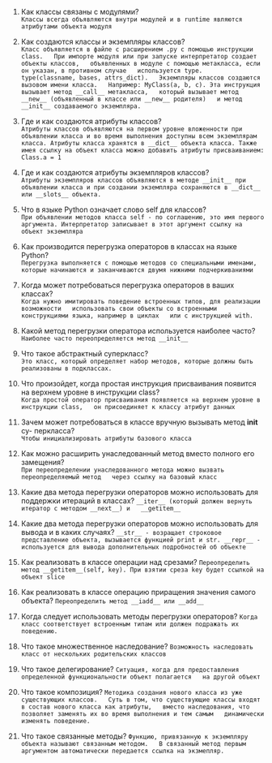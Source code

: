 1. Как классы связаны с модулями?  
`Классы всегда объявляются внутри модулей и в runtime являются атрибутами объекта модуля`  

2. Как создаются классы и экземпляры классов?  
`Класс объявляется в файле с расширением .py с помощью инструкции class.  
При импорте модуля или при запуске интерпретатор создает объекты классов,  
объявленных в модуле с помощью метакласса, если он указан, в противном случае  
используется type.  
type(classname, bases, attrs_dict).  
Экземпляры классов создаются вызовом имени класса.  
Например: MyClass(a, b, c). Эта инструкция вызывает метод __call__ метакласса,  
который вызывает метод __new__ (объявленный в классе или __new__ родителя)  
и метод __init__ создаваемого экземпляра.  
`
3. Где и как создаются атрибуты классов?  
`Атрибуты классов объявляются на первом уровне вложенности при объявлении класса
и во время выполнения доступны всем экземплярам класса. Атрибуты класса хранятся
в __dict__ объекта класса. Также имея ссылку на объект класса можно добавить атрибуты
присваиванием: Class.a = 1`

4. Где и как создаются атрибуты экземпляров классов?  
`Атрибуты экземпляров классов объявляются в методе __init__ при объявлении класса и
при создании экземпляра сохраняются в __dict__ или __slots__ объекта.`

5. Что в языке Python означает слово self для классов?  
`При объявлении методов класса self - по соглашению, это имя первого аргумента.
Интерпретатор записывает в этот аргумент ссылку на объект экземпляра`

6. Как производится перегрузка операторов в классах на языке Python?  
`Перегрузка выполняется с помощью методов со специальными именами,
которые начинаются и заканчиваются двумя нижними подчеркиваниями`

7. Когда может потребоваться перегрузка операторов в ваших классах?  
`Когда нужно имитировать поведение встроенных типов, для реализации возможности  
использовать свои объекты со встроенными конструкциями языка, например в циклах  
или с инструкцией with.`

8. Какой метод перегрузки оператора используется наиболее часто?  
`Наиболее часто переопределяется метод __init__`

9. Что такое абстрактный суперкласс?  
`Это класс, который определяет набор методов, которые должны быть реализованы в подклассах.`

10. Что произойдет, когда простая инструкция присваивания появится на
верхнем уровне в инструкции class?  
`Когда простой оператор присваивания появляется на верхнем уровне в инструкции class,  
он присоединяет к классу атрибут данных`

11. Зачем может потребоваться в классе вручную вызывать метод __init__ су-
перкласса?  
`Чтобы инициализировать атрибуты базового класса`

12. Как можно расширить унаследованный метод вместо полного его замещения?  
`При переопределении унаследованного метода можно вызвать переопределяемый метод  
через ссылку на базовый класс`

13. Какие два метода перегрузки операторов можно использовать для поддержки итераций в классах?
`__iter__ (который должен вернуть итератор с методом __next__) и  
__getitem__`

14. Какие два метода перегрузки операторов можно использовать для вывода
и в каких случаях?
`__str__ - возращает строковое представление объекта, вызывается функцией print и str.
__repr__ - используется для вывода дополнительных подробностей об объекте`

15. Как реализовать в классе операции над срезами?
`Переопределить метод __getitem__(self, key). При взятии среза key будет ссылкой на объект slice`  

16. Как реализовать в классе операцию приращения значения самого объекта?
`Переопределить метод __iadd__ или __add__`

17. Когда следует использовать методы перегрузки операторов?
`Когда класс соответствует встроенным типам или должен подражать их поведению.`

18. Что такое множественное наследование?
`Возможность наследовать класс от нескольких родительских классов`  

19. Что такое делегирование?
`Ситуация, когда для предоставления определенной функциональности объект полагается  
на другой объект`

20. Что такое композиция?
`Методика создания нового класса из уже существующих классов.  
Суть в том, что существующие классы входят в состав нового класса как атрибуты,  
вместо наследования, что позволяет заменять их во время выполнения и тем самым  
динамически изменять поведение.`

21. Что такое связанные методы?
`Функцию, привязанную к экземпляру объекта называют связанным методом.  
В связанный метод первым аргументом автоматически передается ссылка на экзмепляр.`